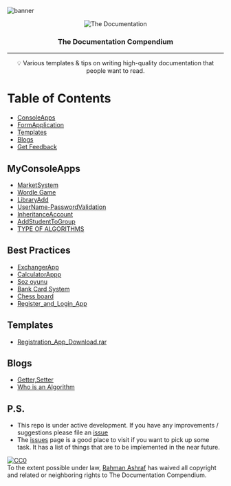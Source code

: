 ![banner](https://github.com/rahmanashraf/PragmatechCsharpProject/blob/main/banner.png)
<p align="center">
 <img src="https://i.imgur.com/rSyq3MW.png" alt="The Documentation"></a>
</p>

<h3 align="center">The Documentation Compendium</h3>

<div align="center">


</div>

---

<p align = "center">💡 Various templates & tips on writing high-quality documentation that people want to read.</p>


# Table of Contents

- [ConsoleApps](#console)
- [FormApplication](#formapp)
- [Templates](#templates)
- [Blogs](#art)
- [Get Feedback](#WriteIssue)


## MyConsoleApps <a name = "console"></a> 

- [MarketSystem](https://github.com/rahmanashraf/PragmatechCsharpProject/tree/main/Lessons/Lesson8%2BBonusTask/ArazMarket)
- [Wordle Game](https://github.com/rahmanashraf/PragmatechCsharpProject/tree/main/Lessons/Lesson9/Wordle)
- [LibraryAdd](https://github.com/rahmanashraf/PragmatechCsharpProject/tree/main/Lessons/Lesson8/BookTask)
- [UserName-PasswordValidation](https://github.com/rahmanashraf/PragmatechCsharpProject/tree/main/Lessons/Lesson6/AccountClass)
- [InheritanceAccount](https://github.com/rahmanashraf/PragmatechCsharpProject/tree/main/Lessons/Lesson11/OOP_Account)
- [AddStudentToGroup](https://github.com/rahmanashraf/PragmatechCsharpProject/tree/main/Lessons/Lesson10/TaskMohtesem)
- [TYPE OF ALGORITHMS](https://github.com/rahmanashraf/PragmatechCsharpProject/tree/main/GetToWorkReady/Type_of_Algo)




## Best Practices<a name = "formapp"></a>

- [ExchangerApp](https://github.com/rahmanashraf/PragmatechCsharpProject/tree/main/Lessons/Lesson12/ExchangerApp)
- [CalculatorAppp](https://github.com/rahmanashraf/PragmatechCsharpProject/tree/main/Scrawl-test/WindowsFormsApp1)
- [Soz oyunu](https://github.com/rahmanashraf/PragmatechCsharpProject/tree/main/GetToWorkReady/SpecialCsharpTasks/TaskOne/Soz_oyunu)
- [Bank Card System](https://github.com/rahmanashraf/PragmatechCsharpProject/tree/main/GetToWorkReady/SpecialCsharpTasks/TaskOne/Bank)
- [Chess board](https://github.com/rahmanashraf/PragmatechCsharpProject/tree/main/FormApp/Cheese)
- [Register_and_Login_App](https://github.com/rahmanashraf/PragmatechCsharpProject/tree/main/FormApp/BasicCRM-Winform)



## Templates<a name = "templates"></a>

- [Registration_App_Download.rar](https://github.com/rahmanashraf/PragmatechCsharpProject/blob/main/FormApp/login.rar)

## Blogs<a name = "art"></a>

- [Getter,Setter](https://medium.com/@RahmanAshraf/c-csharp-get-set-haqq%C4%B1nda-f7d52cc32bac)
- [Who is an Algorithm](https://medium.com/@RahmanAshraf/alqoritm-kimdir-3cc069704b34)

## P.S. <a name = "WriteIssue"></a>

- This repo is under active development. If you have any improvements / suggestions please file an [issue](https://github.com/kylelobo/The-Documentation-Compendium/issues/new/choose)
- The [issues](https://github.com/rahmanashraf/PragmatechCsharpProject/issues) page is a good place to visit if you want to pick up some task. It has a list of things that are to be implemented in the near future.


<p xmlns:dct="http://purl.org/dc/terms/" xmlns:vcard="http://www.w3.org/2001/vcard-rdf/3.0#">
  <a rel="license"
     href="http://creativecommons.org/publicdomain/zero/1.0/">
    <img src="http://i.creativecommons.org/p/zero/1.0/88x31.png" style="border-style: none;" alt="CC0" />
  </a>
  <br />
  To the extent possible under law,
  <a rel="dct:publisher"
     href="https://github.com/rahmanashraf">
    <span property="dct:title">Rahman Ashraf</span></a>
  has waived all copyright and related or neighboring rights to
  <span property="dct:title">The Documentation Compendium</span>.
</p>
